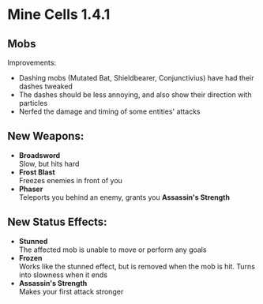 # Mine Cells 1.4.1

## Mobs

Improvements:

- Dashing mobs (Mutated Bat, Shieldbearer, Conjunctivius) have had their dashes tweaked
- The dashes should be less annoying, and also show their direction with particles
- Nerfed the damage and timing of some entities' attacks

## New Weapons:

- **Broadsword**  
  Slow, but hits hard
- **Frost Blast**  
  Freezes enemies in front of you
- **Phaser**  
  Teleports you behind an enemy, grants you **Assassin's Strength**

## New Status Effects:

- **Stunned**  
  The affected mob is unable to move or perform any goals
- **Frozen**  
  Works like the stunned effect, but is removed when the mob is hit. Turns into slowness when it ends
- **Assassin's Strength**  
  Makes your first attack stronger
